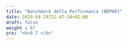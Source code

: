 ```yaml
---
title: "Benchmark della Performance [BDP00]"
date: 2020-04-24T22:47:10+02:00
draft: false
weight : 87
pre: "<b>8.7 </b>"
---
```



